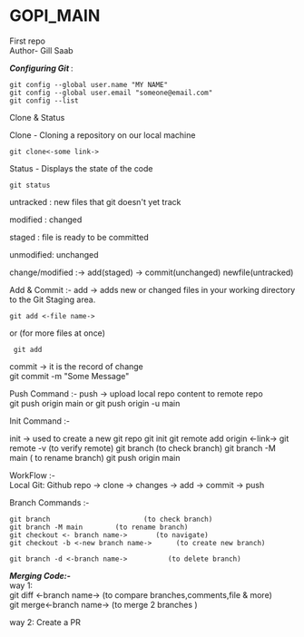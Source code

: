 # GOPI_MAIN
First repo
<br>
Author- Gill Saab


 <i><b>Configuring Git </b></i> :
```
git config --global user.name "MY NAME"   
git config --global user.email "someone@email.com"   
git config --list   
```
Clone & Status   <br>

<tb>Clone - Cloning a repository on our local machine <br>
```
git clone<-some link->   
```
Status - Displays the state of the code   <br>
```
git status  
```
   untracked : new files that git doesn't yet track

   modified : changed

   staged : file is ready to be committed

   unmodified: unchanged


change/modified    :-> add(staged) -> commit(unchanged)
newfile(untracked) 

Add & Commit :-
add -> adds new or changed files in your working directory to the Git Staging area.    <br>                                 
```
git add <-file name->
```                                                       
or (for more files at once)    <br>
``` 
 git add  
 ```
commit -> it is the record of change <br>
git commit -m "Some Message"  <br>

 Push Command :-
push -> upload local repo content to remote repo  <br>
         git push origin main  or  git push origin -u main  

  Init Command :-

init -> used to create a new git repo 
    git init
   git remote add origin <-link->
   git remote -v  (to verify remote)
   git branch  (to check branch)
   git branch -M main  ( to rename branch)
   git push origin main

  WorkFlow :-   
Local Git: Github repo -> clone -> changes -> add -> commit -> push

   Branch Commands :-
```
git branch                       (to check branch) 
git branch -M main        (to rename branch)  
git checkout <- branch name->       (to navigate)  
git checkout -b <-new branch name->      (to create new branch) 

git branch -d <-branch name->          (to delete branch) 
```

<i>  <b> Merging Code:- </b></i> <br>
way 1:  
git diff <-branch name->  (to compare branches,comments,file & more) <br>
git merge<-branch name->  (to merge 2 branches ) <br>

way 2:
Create a PR
